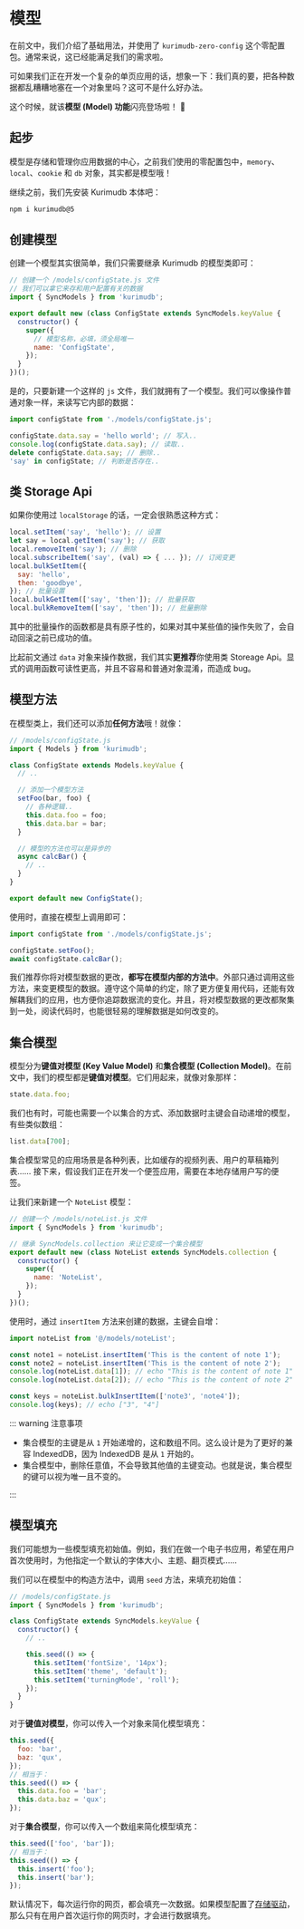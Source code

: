 # 模型

在前文中，我们介绍了基础用法，并使用了 `kurimudb-zero-config` 这个零配置包。通常来说，这已经能满足我们的需求啦。

可如果我们正在开发一个复杂的单页应用的话，想象一下：我们真的要，把各种数据都乱糟糟地塞在一个对象里吗？这可不是什么好办法。

这个时候，就该**模型 (Model) 功能**闪亮登场啦！ 🎉

## 起步

模型是存储和管理你应用数据的中心，之前我们使用的零配置包中，`memory`、`local`、`cookie` 和 `db` 对象，其实都是模型哦！

继续之前，我们先安装 Kurimudb 本体吧：

```bash
npm i kurimudb@5
```

## 创建模型

创建一个模型其实很简单，我们只需要继承 Kurimudb 的模型类即可：

```js
// 创建一个 /models/configState.js 文件
// 我们可以拿它来存和用户配置有关的数据
import { SyncModels } from 'kurimudb';

export default new (class ConfigState extends SyncModels.keyValue {
  constructor() {
    super({
      // 模型名称，必填，须全局唯一
      name: 'ConfigState',
    });
  }
})();
```

是的，只要新建一个这样的 `js` 文件，我们就拥有了一个模型。我们可以像操作普通对象一样，来读写它内部的数据：

```js
import configState from './models/configState.js';

configState.data.say = 'hello world'; // 写入..
console.log(configState.data.say); // 读取..
delete configState.data.say; // 删除..
'say' in configState; // 判断是否存在..
```

## 类 Storage Api

如果你使用过 `localStorage` 的话，一定会很熟悉这种方式：

```js
local.setItem('say', 'hello'); // 设置
let say = local.getItem('say'); // 获取
local.removeItem('say'); // 删除
local.subscribeItem('say', (val) => { ... }); // 订阅变更
local.bulkSetItem({
  say: 'hello',
  then: 'goodbye',
}); // 批量设置
local.bulkGetItem(['say', 'then']); // 批量获取
local.bulkRemoveItem(['say', 'then']); // 批量删除
```

其中的批量操作的函数都是具有原子性的，如果对其中某些值的操作失败了，会自动回滚之前已成功的值。

比起前文通过 `data` 对象来操作数据，我们其实**更推荐**你使用类 Storeage Api。显式的调用函数可读性更高，并且不容易和普通对象混淆，而造成 bug。

## 模型方法

在模型类上，我们还可以添加**任何方法**哦！就像：

```js
// /models/configState.js
import { Models } from 'kurimudb';

class ConfigState extends Models.keyValue {
  // ..

  // 添加一个模型方法
  setFoo(bar, foo) {
    // 各种逻辑..
    this.data.foo = foo;
    this.data.bar = bar;
  }

  // 模型的方法也可以是异步的
  async calcBar() {
    // ..
  }
}

export default new ConfigState();
```

使用时，直接在模型上调用即可：

```js
import configState from './models/configState.js';

configState.setFoo();
await configState.calcBar();
```

我们推荐你将对模型数据的更改，**都写在模型内部的方法中**。外部只通过调用这些方法，来变更模型的数据。遵守这个简单的约定，除了更方便复用代码，还能有效解耦我们的应用，也方便你追踪数据流的变化。并且，将对模型数据的更改都聚集到一处，阅读代码时，也能很轻易的理解数据是如何改变的。

## 集合模型

模型分为**键值对模型 (Key Value Model)** 和**集合模型 (Collection Model)**。在前文中，我们的模型都是**键值对模型**。它们用起来，就像对象那样：

```js
state.data.foo;
```

我们也有时，可能也需要一个以集合的方式、添加数据时主键会自动递增的模型，有些类似数组：

```js
list.data[700];
```

集合模型常见的应用场景是各种列表，比如缓存的视频列表、用户的草稿箱列表…… 接下来，假设我们正在开发一个便签应用，需要在本地存储用户写的便签。

让我们来新建一个 `NoteList` 模型：

```js
// 创建一个 /models/noteList.js 文件
import { SyncModels } from 'kurimudb';

// 继承 SyncModels.collection 来让它变成一个集合模型
export default new (class NoteList extends SyncModels.collection {
  constructor() {
    super({
      name: 'NoteList',
    });
  }
})();
```

使用时，通过 `insertItem` 方法来创建的数据，主键会自增：

```js
import noteList from '@/models/noteList';

const note1 = noteList.insertItem('This is the content of note 1');
const note2 = noteList.insertItem('This is the content of note 2');
console.log(noteList.data[1]); // echo "This is the content of note 1"
console.log(noteList.data[2]); // echo "This is the content of note 2"

const keys = noteList.bulkInsertItem(['note3', 'note4']);
console.log(keys); // echo ["3", "4"]
```

::: warning 注意事项

- 集合模型的主键是从 `1` 开始递增的，这和数组不同。这么设计是为了更好的兼容 IndexedDB，因为 IndexedDB 是从 `1` 开始的。
- 集合模型中，删除任意值，不会导致其他值的主键变动。也就是说，集合模型的键可以视为唯一且不变的。

:::

## 模型填充

我们可能想为一些模型填充初始值。例如，我们在做一个电子书应用，希望在用户首次使用时，为他指定一个默认的字体大小、主题、翻页模式……

我们可以在模型中的构造方法中，调用 `seed` 方法，来填充初始值：

```js {8,9,10,11}
// /models/configState.js
import { SyncModels } from 'kurimudb';

class ConfigState extends SyncModels.keyValue {
  constructor() {
    // ..

    this.seed(() => {
      this.setItem('fontSize', '14px');
      this.setItem('theme', 'default');
      this.setItem('turningMode', 'roll');
    });
  }
}
```

对于**键值对模型**，你可以传入一个对象来简化模型填充：

```js
this.seed({
  foo: 'bar',
  baz: 'qux',
});
// 相当于：
this.seed(() => {
  this.data.foo = 'bar';
  this.data.baz = 'qux';
});
```

对于**集合模型**，你可以传入一个数组来简化模型填充：

```js
this.seed(['foo', 'bar']);
// 相当于：
this.seed(() => {
  this.insert('foo');
  this.insert('bar');
});
```

默认情况下，每次运行你的网页，都会填充一次数据。如果模型配置了[存储驱动](/docs/persistence/)，那么只有在用户首次运行你的网页时，才会进行数据填充。
